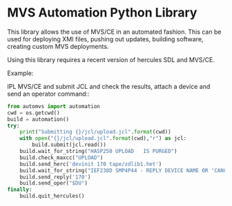 # MVS Automation Python Library

This library allows the use of MVS/CE in an automated fashion. This can
be used for deploying XMI files, pushing out updates, building software,
creating custom MVS deployments.

Using this library requires a recent version of hercules SDL and MVS/CE.

Example:

IPL MVS/CE and submit JCL and check the results, attach a device
and send an operator command::

```python
from automvs import automation
cwd = os.getcwd()
build = automation()
try:
    print("Submitting {}/jcl/upload.jcl".format(cwd))
    with open("{}/jcl/upload.jcl".format(cwd),"r") as jcl:
        build.submit(jcl.read())
    build.wait_for_string("HASP250 UPLOAD   IS PURGED")
    build.check_maxcc("UPLOAD")
    build.send_herc('devinit 170 tape/zdlib1.het')
    build.wait_for_string("IEF238D SMP4P44 - REPLY DEVICE NAME OR 'CANCEL'.")
    build.send_reply('170')
    build.send_oper("$DU")
finally:
    build.quit_hercules()
```